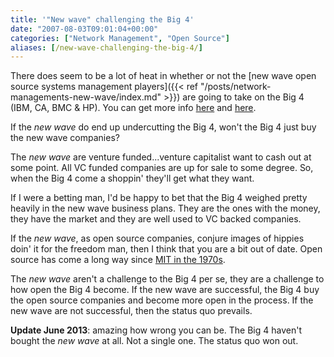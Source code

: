```yaml
---
title: '"New wave" challenging the Big 4'
date: "2007-08-03T09:01:04+00:00"
categories: ["Network Management", "Open Source"]
aliases: [/new-wave-challenging-the-big-4/]
---
```


There does seem to be a lot of heat in whether or not the [new wave open source systems management players]({{< ref "/posts/network-managements-new-wave/index.md" >}}) are going to take on the Big 4 (IBM, CA, BMC &amp; HP). You can get more info [here](http://web.archive.org/web/20080410055547/http://blogs.zdnet.com:80/BTL/?p=5815) and [here](http://web.archive.org/web/20080417014830/http://blogs.zdnet.com:80/open-source/?p=1269).

If the *new wave* do end up undercutting the Big 4, won't the Big 4 just buy the new wave companies?

The *new wave* are venture funded...venture capitalist want to cash out at some point. All VC funded companies are up for sale to some degree. So, when the Big 4 come a shoppin' they'll get what they want.

If I were a betting man, I'd be happy to bet that the Big 4 weighed pretty heavily in the new wave business plans. They are the ones with the money, they have the market and they are well used to VC backed companies.

If the *new wave*, as open source companies, conjure images of hippies doin' it for the freedom man, then I think that you are a bit out of date. Open source has come a long way since [MIT in the 1970s](https://en.wikipedia.org/wiki/Open_Source_history#MIT).

The *new wave* aren't a challenge to the Big 4 per se, they are a challenge to how open the Big 4 become. If the new wave are successful, the Big 4 buy the open source companies and become more open in the process. If the new wave are not successful, then the status quo prevails.

**Update June 2013**: amazing how wrong you can be. The Big 4 haven't bought the *new wave* at all. Not a single one. The status quo won out.

